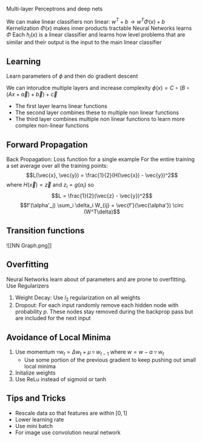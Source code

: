 Multi-layer Perceptrons and deep nets

We can make linear classifiers non linear: $w^T+b \rightarrow w^T \Phi (x) + b$
Kernelization $\Phi(x)$ makes inner products tractable
Neural Networks learns $\Phi$
Each $h_i(x)$ is a linear classifier and learns how level problems that are similar and their output is the input to the main linear classifier

## Learning 

Learn parameters of $\phi$ and then do gradient descent

We can intorudce multiple layers and increase complexity 
$\phi(x)=C\circ(B\circ(Ax+\vec{a})+\vec{b})+\vec{c}$

- The first layer learns linear functions
- The second layer combines these to multiple non linear functions 
- The third layer combines multiple non linear functions to learn more complex non-linear functions

## Forward Propagation

Back Propagation: Loss function for a single example 
For the entire training a set average over all the training points: 
$$L(\vec{x}, \vec{y}) = \frac{1}{2}(H(\vec{x}) - \vec{y})^2$$
where $H(\vec{x})=\vec{z}$ and $z_i = g(\alpha_i)$ so 
$$L = \frac{1}{2}(\vec{z} - \vec{y})^2$$
$$f'(\alpha'_j) \sum_i \delta_i W_{ij} = \vec{f'}(\vec{\alpha'}) \circ (W^T\delta)$$
## Transition functions

![[NN Graph.png]]

## Overfitting 
Neural Networks learn about of parameters and are prone to overfitting. Use Regularizers

1. Weight Decay: Use $l_2$ regularization on all weights
2. Dropout: For each input randomly remove each hidden node with probability $p$. These nodes stay removed during the backprop pass but are included for the next input

## Avoidance of Local Minima

1. Use momentum $\triangledown w_t = \Delta w_t + \mu \triangledown w_{t-1}$ where $w = w- \alpha \triangledown w_t$
	- Use some portion of the previous gradient to keep pushing out small local minima
2. Initalize weights
3. Use ReLu instead of sigmoid or tanh

## Tips and Tricks

- Rescale data so that features are within $[0,1]$
- Lower learning rate
- Use mini batch
- For image use convolution neural network